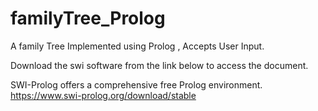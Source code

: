# familyTree_Prolog
A family Tree Implemented using Prolog , Accepts User Input. 




Download the swi software from the link below to access the document.

SWI-Prolog offers a comprehensive free Prolog environment. 
https://www.swi-prolog.org/download/stable
